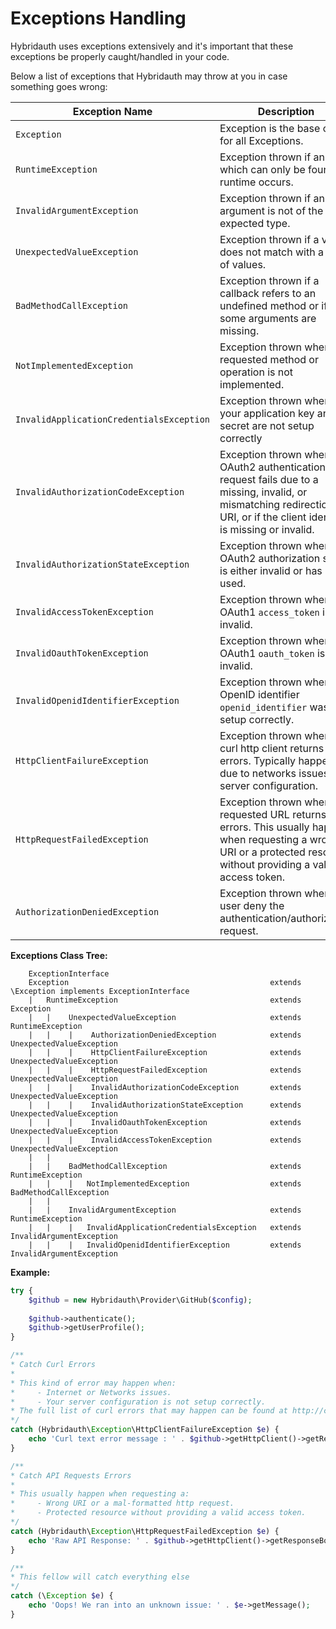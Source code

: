 Exceptions Handling
===================

Hybridauth uses exceptions extensively and it's important that these exceptions be properly caught/handled in your code.

Below a list of exceptions that Hybridauth may throw at you in case something goes wrong:

**Exception Name**                        | **Description**
----------------------------------------- | --------------------------------------------------------------------------------
`Exception                              ` | Exception is the base class for all Exceptions.
`RuntimeException                       ` | Exception thrown if an error which can only be found on runtime occurs.
`InvalidArgumentException               ` | Exception thrown if an argument is not of the expected type.
`UnexpectedValueException               ` | Exception thrown if a value does not match with a set of values. 
`BadMethodCallException                 ` | Exception thrown if a callback refers to an undefined method or if some arguments are missing.
`NotImplementedException                ` | Exception thrown when a requested method or operation is not implemented.
`InvalidApplicationCredentialsException ` | Exception thrown when your application key and secret are not setup correctly
`InvalidAuthorizationCodeException      ` | Exception thrown when an OAuth2 authentication request fails due to a missing, invalid, or mismatching redirection URI, or if the client identifier is missing or invalid.
`InvalidAuthorizationStateException     ` | Exception thrown when an OAuth2 authorization state is either invalid or has been used.
`InvalidAccessTokenException            ` | Exception thrown when an OAuth1 `access_token` is invalid. 
`InvalidOauthTokenException             ` | Exception thrown when an OAuth1 `oauth_token` is invalid.
`InvalidOpenidIdentifierException       ` | Exception thrown when an OpenID identifier `openid_identifier` was not setup correctly.
`HttpClientFailureException             ` | Exception thrown when the curl http client returns an errors. Typically happen due to networks issues or server configuration.
`HttpRequestFailedException             ` | Exception thrown when a requested URL returns an errors. This usually happen when requesting a wrong URI or a protected resource without providing a valid access token.
`AuthorizationDeniedException           ` | Exception thrown when a user deny the authentication/authorization request.


**Exceptions Class Tree:**

```
    ExceptionInterface
    Exception                                             extends \Exception implements ExceptionInterface
    |   RuntimeException                                  extends Exception
    |   |    UnexpectedValueException                     extends RuntimeException
    |   |    |    AuthorizationDeniedException            extends UnexpectedValueException
    |   |    |    HttpClientFailureException              extends UnexpectedValueException
    |   |    |    HttpRequestFailedException              extends UnexpectedValueException
    |   |    |    InvalidAuthorizationCodeException       extends UnexpectedValueException
    |   |    |    InvalidAuthorizationStateException      extends UnexpectedValueException
    |   |    |    InvalidOauthTokenException              extends UnexpectedValueException
    |   |    |    InvalidAccessTokenException             extends UnexpectedValueException
    |   |
    |   |    BadMethodCallException                       extends RuntimeException
    |   |    |   NotImplementedException                  extends BadMethodCallException  
    |   |
    |   |    InvalidArgumentException                     extends RuntimeException
    |   |    |   InvalidApplicationCredentialsException   extends InvalidArgumentException
    |   |    |   InvalidOpenidIdentifierException         extends InvalidArgumentException
```

**Example:**

```php
try {
    $github = new Hybridauth\Provider\GitHub($config);
    
    $github->authenticate();
    $github->getUserProfile();
}

/**
* Catch Curl Errors
*
* This kind of error may happen when:
*     - Internet or Networks issues.
*     - Your server configuration is not setup correctly.
* The full list of curl errors that may happen can be found at http://curl.haxx.se/libcurl/c/libcurl-errors.html
*/
catch (Hybridauth\Exception\HttpClientFailureException $e) {
    echo 'Curl text error message : ' . $github->getHttpClient()->getResponseClientError();
}

/**
* Catch API Requests Errors
*
* This usually happen when requesting a:
*     - Wrong URI or a mal-formatted http request.
*     - Protected resource without providing a valid access token.
*/
catch (Hybridauth\Exception\HttpRequestFailedException $e) {
    echo 'Raw API Response: ' . $github->getHttpClient()->getResponseBody();
}

/**
* This fellow will catch everything else
*/
catch (\Exception $e) {
    echo 'Oops! We ran into an unknown issue: ' . $e->getMessage();
}
```
